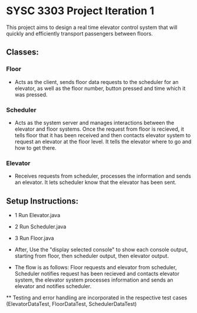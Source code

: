 # SYSC 3303 Project Iteration 1

This project aims to design a real time elevator control system that will quickly and efficiently transport passengers between floors.

## Classes:

### Floor
* Acts as the client, sends floor data requests to the scheduler for an elevator, as well as the floor number, button pressed and time which it was pressed.

### Scheduler
* Acts as the system server and manages interactions between the elevator and floor systems. Once the request from floor is recieved, it tells floor that it has been received and then contacts elevator system to request an elevator at the floor level. It tells the elevator where to go and how to get there.

### Elevator 
* Receives requests from scheduler, processes the information and sends an elevator. It lets scheduler know that the elevator has been sent.

## Setup Instructions:

* 1 Run Elevator.java
* 2 Run Scheduler.java
* 3 Run Floor.java


* After, Use the "display selected console" to show each console output, starting from floor, then scheduler output, then elevator output.

* The flow is as follows: Floor requests and elevator from scheduler, Scheduler notifies request has been recieved and contacts elevator  system, the elevator system processes information and sends an elevator and notifies scheduler.

** Testing and error handling are incorporated in the respective test cases (ElevatorDataTest, FloorDataTest, SchedulerDataTest)
